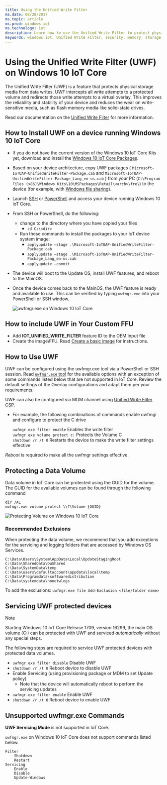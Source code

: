 ```yaml
---
title: Using the Unified Write Filter
ms.date: 08/28/2017
ms.topic: article
ms.prod: windows-iot
ms.technology: iot
description: Learn how to use the Unified Write Filter to protect physical storage media from data writes.
keywords: windows iot, Unified Write Filter, security, memory, storage media
---
```


# Using the Unified Write Filter (UWF) on Windows 10 IoT Core

The Unified Write Filter (UWF) is a feature that protects physical storage media from data writes. UWF intercepts all write attempts to a protected volume and redirects those write attempts to a virtual overlay. This improves the reliability and stability of your device and reduces the wear on write-sensitive media, such as flash memory media like solid-state drives.

Read our documentation on the [Unified Write Filter](https://docs.microsoft.com/windows-hardware/customize/enterprise/unified-write-filter) for more information.

## How to Install UWF on a device running Windows 10 IoT Core

* If you do not have the current version of the Windows 10 IoT Core Kits yet, download and install the [Windows 10 IoT Core Packages](https://www.microsoft.com/en-us/software-download/windows10iotcore).
* Based on your device architecture, copy UWF packages ( `Microsoft-IoTUAP-UnifiedWriteFilter-Package.cab` and `Microsoft-IoTUAP-UnifiedWriteFilter-Package_Lang_en-us.cab` ) from your PC (`C:\Program Files (x86)\Windows Kits\10\MSPackages\Retail\<arch>\fre\`) to the device (for example, with [Windows file sharing](../manage-your-device/WindowsFileSharing.md)).
* Launch [SSH](../connect-your-device/SSH.md) or [PowerShell](../connect-your-device/PowerShell.md) and access your device running Windows 10 IoT Core.
* From SSH or PowerShell, do the following:
  * change to the directory where you have copied your files
    * `cd C:\<dir>`
  * Run these commands to install the packages to your IoT device system image:
    * `applyupdate –stage .\Microsoft-IoTUAP-UnifiedWriteFilter-Package.cab`
    * `applyupdate –stage .\Microsoft-IoTUAP-UnifiedWriteFilter-Package_Lang_en-us.cab`
    * `applyupdate –commit`
* The device will boot to the Update OS, install UWF features, and reboot to the MainOS.
* Once the device comes back to the MainOS, the UWF feature is ready and available to use. This can be verified by typing ```uwfmgr.exe``` into your PowerShell or SSH window.

  ![uwfmgr.exe on Windows 10 IoT Core](../media/UnifiedWriteFilter/uwfmgr.png)


## How to include UWF in Your Custom FFU

* Add **IOT_UNIFIED_WRITE_FILTER** feature ID to the OEM Input file
* Create the image\FFU. Read [Create a basic image](https://docs.microsoft.com/windows-hardware/manufacture/iot/create-a-basic-image) for instructions.


## How to Use UWF

UWF can be configured using the uwfmgr.exe tool via a PowerShell or SSH session.
Read [`uwfmgr.exe` tool](https://docs.microsoft.com/windows-hardware/customize/enterprise/uwfmgrexe) for the available options with an exception of some commands listed below that are not supported in IoT Core.
Review the default settings of the Overlay configurations and adapt them per your requirements.

UWF can also be configured via MDM channel using [Unified Write Filter CSP](https://docs.microsoft.com/windows/client-management/mdm/unifiedwritefilter-csp).


* For example, the following combinations of commands enable uwfmgr and configure to protect the C drive

  `uwfmgr.exe filter enable`      Enables the write filter
  <br>
  `uwfmgr.exe volume protect c:`  Protects the Volume C
  <br>
  `shutdown /r /t 0`              Restarts the device to make the write filter settings effective

*Reboot* is required to make all the uwfmgr settings effective.


## Protecting a Data Volume

Data volume in IoT Core can be protected using the GUID for the volume.
The GUID for the available volumes can be found through the following command

  `dir /AL`
  <br>
  `uwfmgr.exe volume protect \\?\Volume {GUID}`


  ![Protecting Volume on Windows 10 IoT Core](../media/UnifiedWriteFilter/uwfmgr_protect.png)

### Recommended Exclusions
When protecting the data volume, we recommend that you add exceptions for the servicing and logging folders that are accessed by Windows OS Services.

```
C:\Data\Users\System\AppData\Local\UpdateStagingRoot
C:\Data\SharedData\DuShared
C:\Data\SystemData\temp
C:\Data\users\defaultaccount\appdata\local\temp
C:\Data\Programdata\softwaredistribution
C:\Data\systemdata\nonetwlogs
```

To add the exclusions:
  `uwfmgr.exe file Add-Exclusion <file/folder name>`



## Servicing UWF protected devices

> [!Note]
> Starting Windows 10 IoT Core Release 1709, version 16299, the main OS volume (C:\) can be protected with UWF and serviced *automatically* without any special steps.

The following steps are required to service UWF protected devices with protected data volumes.

* `uwfmgr.exe filter disable` Disable UWF
* `shutdown /r /t 0` Reboot device to disable UWF
* Enable Servicing (using provisioning package or MDM to set Update policy)
   * Note that the device will automatically reboot to perform the servicing updates
* `uwfmgr.exe filter enable` Enable UWF
* `shutdown /r /t 0` Reboot device to enable UWF

## Unsupported uwfmgr.exe Commands

**UWF Servicing Mode** is not supported in IoT Core.

`uwfmgr.exe` on Windows 10 IoT Core does not support commands listed below.

```
Filter
    Shutdown
    Restart
Servicing
    Enable
    Disable
    Update-Windows
```
